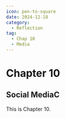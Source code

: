 ```yaml
---
icon: pen-to-square
date: 2024-12-18
category:
  - Reflection
tag:
  - Chap 10
  - Media
---
```


# Chapter 10

## Social MediaC

This is Chapter 10.